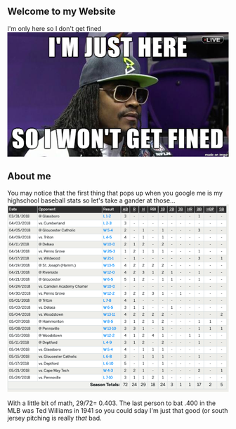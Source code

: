 ## Welcome to my Website 
I'm only here so I don't get fined
![Marshawn](/Marshawn.png)

## About me
You may notice that the first thing that pops up when you google me is my highschool baseball stats so let's take a gander at those...
![Stats](/Baseball_Stats.png)

With a little bit of math, 29/72= 0.403. The last person to bat .400 in the MLB was Ted Williams in 1941 so you could sday I'm just that good (or south jersey pitching is really _that_ bad.
